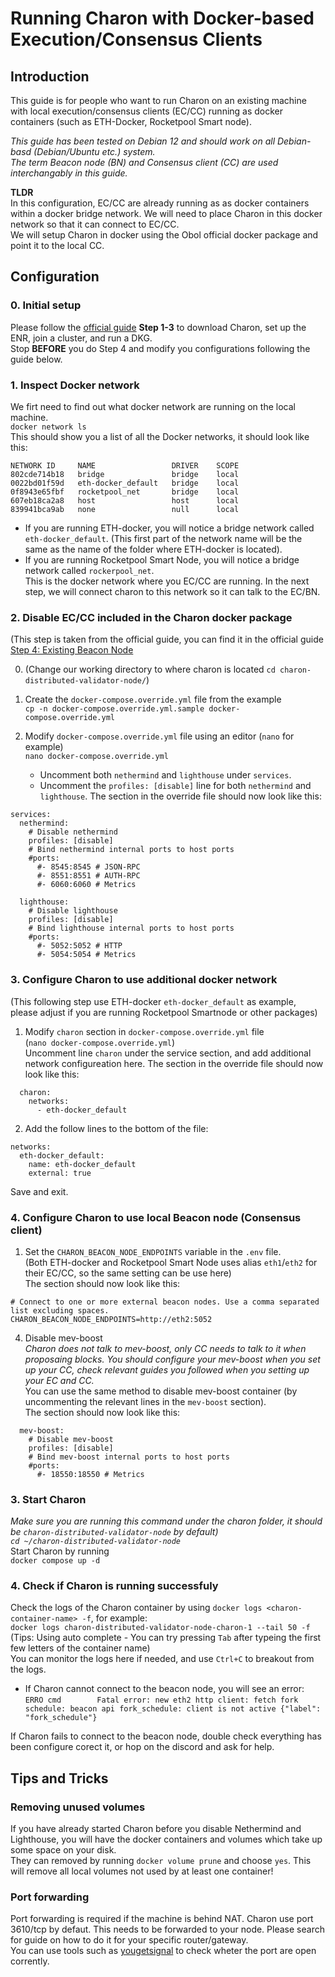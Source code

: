 # Running Charon with Docker-based Execution/Consensus Clients

## Introduction

This guide is for people who want to run Charon on an existing machine with local execution/consensus clients (EC/CC) running as docker containers (such as ETH-Docker, Rocketpool Smart node).

*This guide has been tested on Debian 12 and should work on all Debian-basd (Debian/Ubuntu etc.) system.*  
*The term Beacon node (BN) and Consensus client (CC) are used interchangably in this guide.*

  
**TLDR**  
In this configuration, EC/CC are already running as as docker containers within a docker bridge network. We will need to place Charon in this docker network so that it can connect to EC/CC.  
We will setup Charon in docker using the Obol official docker package and point it to the local CC.

## Configuration
### 0. Initial setup  
Please follow the [official guide](https://docs.obol.org/run/start/quickstart_group) **Step 1-3** to download Charon, set up the ENR, join a cluster, and run a DKG.  
Stop **BEFORE** you do Step 4 and modify you configurations following the guide below.  

### 1. Inspect Docker network
We firt need to find out what docker network are running on the local machine.  
`docker network ls`  
This should show you a list of all the Docker networks, it should look like this:
```
NETWORK ID     NAME                 DRIVER    SCOPE
802cde714b18   bridge               bridge    local
0022bd01f59d   eth-docker_default   bridge    local
0f8943e65fbf   rocketpool_net       bridge    local
607eb18ca2a8   host                 host      local
839941bca9ab   none                 null      local
```
- If you are running ETH-docker, you will notice a bridge network called `eth-docker_default`. (This first part of the network name will be the same as the name of the folder where ETH-docker is located).
- If you are running Rocketpool Smart Node, you will notice a bridge network called `rockerpool_net`.  
This is the docker network where you EC/CC are running. In the next step, we will connect charon to this network so it can talk to the EC/BN.  

### 2. Disable EC/CC included in the Charon docker package
(This step is taken from the official guide, you can find it in the official guide [Step 4: Existing Beacon Node](https://docs.obol.org/run/start/quickstart_group#step-4-start-your-distributed-validator-node)  

0. (Change our working directory to where charon is located `cd charon-distributed-validator-node/`)  

1. Create the `docker-compose.override.yml` file from the example  
`cp -n docker-compose.override.yml.sample docker-compose.override.yml`  

2. Modify `docker-compose.override.yml` file using an editor (`nano` for example)  
`nano docker-compose.override.yml`  
    * Uncomment both `nethermind` and `lighthouse` under `services`.  
    * Uncomment the `profiles: [disable]` line for both `nethermind` and `lighthouse`.
The section in the override file should now look like this:  
```
services:
  nethermind:
    # Disable nethermind
    profiles: [disable]
    # Bind nethermind internal ports to host ports
    #ports:
      #- 8545:8545 # JSON-RPC
      #- 8551:8551 # AUTH-RPC
      #- 6060:6060 # Metrics

  lighthouse:
    # Disable lighthouse
    profiles: [disable]
    # Bind lighthouse internal ports to host ports
    #ports:
      #- 5052:5052 # HTTP
      #- 5054:5054 # Metrics
```

### 3. Configure Charon to use additional docker network
(This following step use ETH-docker `eth-docker_default` as example, please adjust if you are running Rocketpool Smartnode or other packages)  
1. Modify `charon` section in `docker-compose.override.yml` file  
(`nano docker-compose.override.yml`)  
Uncomment line `charon` under the service section, and add additional network configureation here.
The section in the override file should now look like this:  
```
  charon:
    networks:
      - eth-docker_default
```
2. Add the follow lines to the bottom of the file:
```
networks:
  eth-docker_default:
    name: eth-docker_default
    external: true
```
Save and exit.  

### 4. Configure Charon to use local Beacon node (Consensus client)  
1. Set the `CHARON_BEACON_NODE_ENDPOINTS` variable in the `.env` file.  
(Both ETH-docker and Rocketpool Smart Node uses alias `eth1`/`eth2` for their EC/CC, so the same setting can be use here)  
The section should now look like this:  
```
# Connect to one or more external beacon nodes. Use a comma separated list excluding spaces.
CHARON_BEACON_NODE_ENDPOINTS=http://eth2:5052
```

4. Disable mev-boost  
*Charon does not talk to mev-boost, only CC needs to talk to it when proposaing blocks. You should configure your mev-boost when you set up your CC, check relevant guides you followed when you setting up your EC and CC.*  
You can use the same method to disable mev-boost container (by uncommenting the relevant lines in the `mev-boost` section).  
The section should now look like this:  
```
  mev-boost:
    # Disable mev-boost
    profiles: [disable]
    # Bind mev-boost internal ports to host ports
    #ports:
      #- 18550:18550 # Metrics
```

### 3. Start Charon  
*Make sure you are running this command under the charon folder, it should be `charon-distributed-validator-node` by default)*  
*`cd ~/charon-distributed-validator-node`*  
Start Charon by running  
`docker compose up -d`  

### 4. Check if Charon is running successfuly  
Check the logs of the Charon container by using `docker logs <charon-container-name> -f`, for example:  
`docker logs charon-distributed-validator-node-charon-1 --tail 50 -f`  
(Tips: Using auto complete - You can try pressing `Tab` after typeing the first few letters of the container name)  
You can monitor the logs here if needed, and use `Ctrl+C` to breakout from the logs.

- If Charon cannot connect to the beacon node, you will see an error:  
`ERRO cmd        Fatal error: new eth2 http client: fetch fork schedule: beacon api fork_schedule: client is not active {"label": "fork_schedule"}`  

If Charon fails to connect to the beacon node, double check everything has been configure corect it, or hop on the discord and ask for help.  

## Tips and Tricks
### Removing unused volumes  
If you have already started Charon before you disable Nethermind and Lighthouse, you will have the docker containers and volumes which take up some space on your disk.  
They can removed by running `docker volume prune` and choose `yes`. This will remove all local volumes not used by at least one container!  

### Port forwarding
Port forwarding is required if the machine is behind NAT. Charon use port 3610/tcp by defaut. This needs to be forwarded to your node. Please search for guide on how to do it for your specific router/gateway.  
You can use tools such as [yougetsignal](https://www.yougetsignal.com/tools/open-ports/) to check wheter the port are open corrently.
